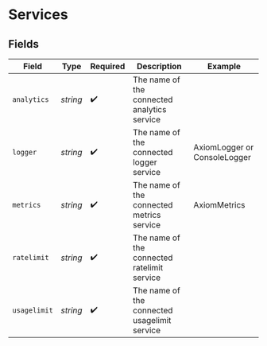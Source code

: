 # Services


## Fields

| Field                                        | Type                                         | Required                                     | Description                                  | Example                                      |
| -------------------------------------------- | -------------------------------------------- | -------------------------------------------- | -------------------------------------------- | -------------------------------------------- |
| `analytics`                                  | *string*                                     | :heavy_check_mark:                           | The name of the connected analytics service  |                                              |
| `logger`                                     | *string*                                     | :heavy_check_mark:                           | The name of the connected logger service     | AxiomLogger or ConsoleLogger                 |
| `metrics`                                    | *string*                                     | :heavy_check_mark:                           | The name of the connected metrics service    | AxiomMetrics                                 |
| `ratelimit`                                  | *string*                                     | :heavy_check_mark:                           | The name of the connected ratelimit service  |                                              |
| `usagelimit`                                 | *string*                                     | :heavy_check_mark:                           | The name of the connected usagelimit service |                                              |